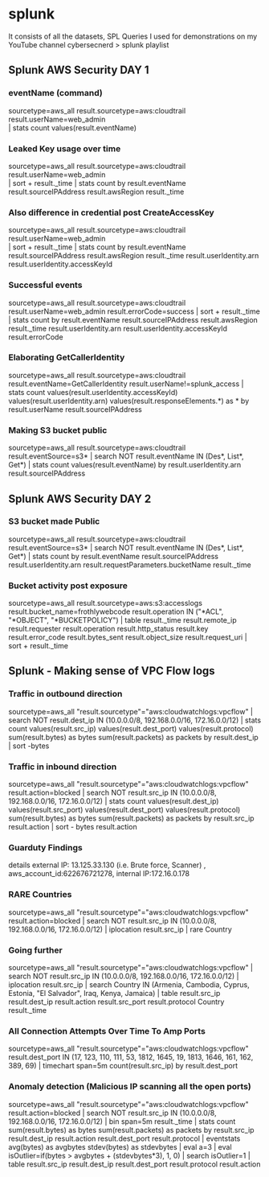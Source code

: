 # splunk
It consists of all the datasets, SPL Queries I used for demonstrations on my YouTube channel cybersecnerd > splunk playlist

## Splunk AWS Security DAY 1

### eventName (command)
sourcetype=aws_all result.sourcetype=aws:cloudtrail result.userName=web_admin  
| stats count values(result.eventName)

### Leaked Key usage over time 
sourcetype=aws_all result.sourcetype=aws:cloudtrail result.userName=web_admin  
| sort + result._time 
| stats count by result.eventName result.sourceIPAddress result.awsRegion result._time

### Also difference in credential post CreateAccessKey
sourcetype=aws_all result.sourcetype=aws:cloudtrail result.userName=web_admin  
| sort + result._time 
| stats count by result.eventName result.sourceIPAddress result.awsRegion result._time result.userIdentity.arn result.userIdentity.accessKeyId

### Successful events
sourcetype=aws_all result.sourcetype=aws:cloudtrail result.userName=web_admin  result.errorCode=success
| sort + result._time 
| stats count by result.eventName result.sourceIPAddress result.awsRegion result._time result.userIdentity.arn result.userIdentity.accessKeyId result.errorCode

### Elaborating GetCallerIdentity
sourcetype=aws_all result.sourcetype=aws:cloudtrail result.eventName=GetCallerIdentity result.userName!=splunk_access
| stats count values(result.userIdentity.accessKeyId) values(result.userIdentity.arn) values(result.responseElements.*) as * by result.userName result.sourceIPAddress

### Making S3 bucket public
sourcetype=aws_all result.sourcetype=aws:cloudtrail result.eventSource=s3* 
| search NOT result.eventName IN (Des*, List*, Get*)
|  stats count values(result.eventName) by result.userIdentity.arn result.sourceIPAddress


## Splunk AWS Security DAY 2

### S3 bucket made Public
sourcetype=aws_all result.sourcetype=aws:cloudtrail result.eventSource=s3* 
| search NOT result.eventName IN (Des*, List*, Get*) 
| stats count by result.eventName result.sourceIPAddress result.userIdentity.arn result.requestParameters.bucketName result._time

### Bucket activity post exposure
sourcetype=aws_all result.sourcetype=aws:s3:accesslogs result.bucket_name=frothlywebcode result.operation IN ("*ACL", "*OBJECT", "*BUCKETPOLICY")
| table result._time result.remote_ip result.requester result.operation result.http_status result.key result.error_code result.bytes_sent result.object_size result.request_uri 
| sort + result._time

## Splunk - Making sense of VPC Flow logs 

### Traffic in outbound direction 

sourcetype=aws_all "result.sourcetype"="aws:cloudwatchlogs:vpcflow" 
| search NOT result.dest_ip IN (10.0.0.0/8, 192.168.0.0/16, 172.16.0.0/12) 
| stats count values(result.src_ip) values(result.dest_port) values(result.protocol) sum(result.bytes) as bytes sum(result.packets) as packets by result.dest_ip 
| sort -bytes


### Traffic in inbound direction
sourcetype=aws_all "result.sourcetype"="aws:cloudwatchlogs:vpcflow" result.action=blocked
| search NOT result.src_ip IN (10.0.0.0/8, 192.168.0.0/16, 172.16.0.0/12) 
| stats count values(result.dest_ip) values(result.src_port) values(result.dest_port) values(result.protocol) sum(result.bytes) as bytes sum(result.packets) as packets by result.src_ip result.action
| sort - bytes result.action

### Guarduty Findings 
details 
external IP: 13.125.33.130 (i.e. Brute force, Scanner) , aws_account_id:622676721278, internal IP:172.16.0.178

### RARE Countries 
sourcetype=aws_all "result.sourcetype"="aws:cloudwatchlogs:vpcflow" result.action=blocked
| search NOT result.src_ip IN (10.0.0.0/8, 192.168.0.0/16, 172.16.0.0/12) 
| iplocation result.src_ip
| rare Country

### Going further
sourcetype=aws_all "result.sourcetype"="aws:cloudwatchlogs:vpcflow" 
| search NOT result.src_ip IN (10.0.0.0/8, 192.168.0.0/16, 172.16.0.0/12) 
| iplocation result.src_ip
| search Country IN (Armenia, Cambodia, Cyprus, Estonia, "El Salvador", Iraq, Kenya, Jamaica) 
| table result.src_ip result.dest_ip result.action result.src_port result.protocol Country result._time

### All Connection Attempts Over Time To Amp Ports
sourcetype=aws_all "result.sourcetype"="aws:cloudwatchlogs:vpcflow" result.dest_port IN (17, 123, 110, 111, 53, 1812, 1645, 19, 1813, 1646, 161, 162, 389, 69) 
| timechart span=5m count(result.src_ip) by result.dest_port


### Anomaly detection (Malicious IP scanning all the open ports)
sourcetype=aws_all "result.sourcetype"="aws:cloudwatchlogs:vpcflow" result.action=blocked
| search NOT result.src_ip IN (10.0.0.0/8, 192.168.0.0/16, 172.16.0.0/12) 
| bin span=5m result._time 
| stats count sum(result.bytes) as bytes sum(result.packets) as packets by result.src_ip result.dest_ip result.action result.dest_port result.protocol
| eventstats avg(bytes) as avgbytes stdev(bytes) as stdevbytes 
| eval a=3 
| eval isOutlier=if(bytes > avgbytes + (stdevbytes*3), 1, 0) 
| search isOutlier=1 
| table result.src_ip result.dest_ip result.dest_port  result.protocol result.action
